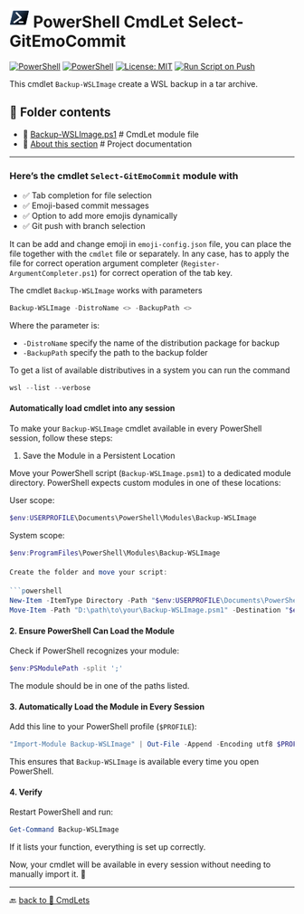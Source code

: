 # <img src="../../../Assets/Powershell.svg" width="35" alt="PowerShell"> PowerShell CmdLet Select-GitEmoCommit

[![PowerShell](https://custom-icon-badges.demolab.com/badge/.-Microsoft-blue.svg?style=flat&logo=powershell-core-eyecatch32&logoColor=white)](https://learn.microsoft.com/en-us/powershell/scripting/install/installing-powershell-on-windows?view=powershell-7.5)
[![PowerShell](https://img.shields.io/badge/PowerShell-5.1%2B-blue?logo=powershell)](https://docs.microsoft.com/en-us/powershell/)
[![License: MIT](https://img.shields.io/badge/License-MIT-green.svg)](https://opensource.org/licenses/MIT)
[![Run Script on Push](https://github.com/KR-Sew/Scripting/actions/workflows/bash.yml/badge.svg)](https://github.com/KR-Sew/Scripting/actions/workflows/bash.yml)

This cmdlet `Backup-WSLImage` create a WSL backup in a tar archive.

## 📂 Folder contents  

- 📄 [Backup-WSLImage.ps1](./Backup-WSLImage.psm1) # CmdLet module file
- 📄 [About this section](./ReadMe.md) # Project documentation

---

### Here’s the cmdlet `Select-GitEmoCommit` module with

- ✅ Tab completion for file selection
- ✅ Emoji-based commit messages
- ✅ Option to add more emojis dynamically
- ✅ Git push with branch selection

It can be add and change emoji in `emoji-config.json` file, you can place the file together with the `cmdlet` file or separately. In any case, has to apply the file for correct operation argument completer (`Register-ArgumentCompleter.ps1`) for correct operation of the tab key.

The cmdlet `Backup-WSLImage` works with parameters

```powershell
Backup-WSLImage -DistroName <> -BackupPath <>
```

Where the parameter is:

- `-DistroName` specify the name of the distribution package for backup
- `-BackupPath` specify the path to the backup folder

To get a list of available distributives in a system you can run the command

```powershell
wsl --list --verbose
```

#### Automatically load cmdlet into any session

To make your `Backup-WSLImage` cmdlet available in every PowerShell session, follow these steps:

1. Save the Module in a Persistent Location

Move your PowerShell script (`Backup-WSLImage.psm1`) to a dedicated module directory. PowerShell expects custom modules in one of these locations:

User scope:

```powershell
$env:USERPROFILE\Documents\PowerShell\Modules\Backup-WSLImage
```

System scope:

```powershell
$env:ProgramFiles\PowerShell\Modules\Backup-WSLImage

Create the folder and move your script:

```powershell
New-Item -ItemType Directory -Path "$env:USERPROFILE\Documents\PowerShell\Modules\Backup-WSLImage" -Force
Move-Item -Path "D:\path\to\your\Backup-WSLImage.psm1" -Destination "$env:USERPROFILE\Documents\PowerShell\Modules\Backup-WSLImage\"
```

#### 2. Ensure PowerShell Can Load the Module

Check if PowerShell recognizes your module:

```powershell
$env:PSModulePath -split ';'
```

The module should be in one of the paths listed.

#### 3. Automatically Load the Module in Every Session

Add this line to your PowerShell profile (`$PROFILE`):

```powershell
"Import-Module Backup-WSLImage" | Out-File -Append -Encoding utf8 $PROFILE
```

This ensures that `Backup-WSLImage` is available every time you open PowerShell.

#### 4. Verify

Restart PowerShell and run:

```powershell
Get-Command Backup-WSLImage
```

If it lists your function, everything is set up correctly.

Now, your cmdlet will be available in every session without needing to manually import it. 🚀

---

🔙 [back to 📂 CmdLets](../)

